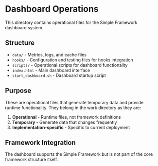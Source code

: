 # Dashboard Operations

This directory contains operational files for the Simple Framework dashboard system.

## Structure

- `data/` - Metrics, logs, and cache files
- `hooks/` - Configuration and testing files for hooks integration
- `scripts/` - Operational scripts for dashboard functionality
- `index.html` - Main dashboard interface
- `start_dashboard.sh` - Dashboard startup script

## Purpose

These are operational files that generate temporary data and provide runtime functionality. They belong in the work directory as they are:

1. **Operational** - Runtime files, not framework definitions
2. **Temporary** - Generate data that changes frequently  
3. **Implementation-specific** - Specific to current deployment

## Framework Integration

The dashboard supports the Simple Framework but is not part of the core framework structure itself.
